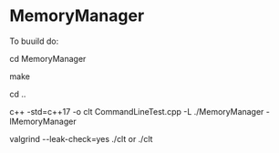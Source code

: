 # MemoryManager

To buuild do:
  
  cd MemoryManager
  
  make
  
  cd ..
 
  c++ -std=c++17 -o clt CommandLineTest.cpp -L ./MemoryManager -lMemoryManager
 
  valgrind --leak-check=yes ./clt      or       ./clt
